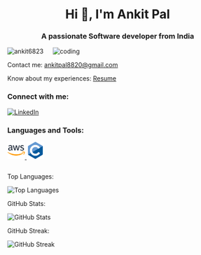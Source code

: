 <!DOCTYPE html>
<html>
<head>
    <title>Ankit Pal - Software Developer</title>
</head>
<body>

<h1 style="text-align: center;">Hi 👋, I'm Ankit Pal</h1>
<h3 style="text-align: center;">A passionate Software developer from India</h3>

<img style="float: right;" alt="coding" width="400" src="https://user-images.githubusercontent.com/55389276/140866485-8fb1c876-9a8f-4d6a-98dc-08c4981eaf70.gif">

<p style="text-align: left;">
    <img src="https://komarev.com/ghpvc/?username=ankit6823&label=Profile%20views&color=0e75b6&style=flat" alt="ankit6823">
</p>

<p>Contact me: <a href="mailto:ankitpal8820@gmail.com">ankitpal8820@gmail.com</a></p>

<p>Know about my experiences: <a href="https://drive.google.com/file/d/1_Q4a2iTGCy_fD9newOF19LQ1MHS6OVZ2/view">Resume</a></p>

<h3 style="text-align: left;">Connect with me:</h3>
<p style="text-align: left;">
    <a href="https://www.linkedin.com/in/ankit-pal-b07685154/" target="_blank">
        <img src="https://raw.githubusercontent.com/rahuldkjain/github-profile-readme-generator/master/src/images/icons/Social/linked-in-alt.svg" alt="LinkedIn" height="30" width="40">
    </a>
</p>

<h3 style="text-align: left;">Languages and Tools:</h3>
<p style="text-align: left;">
    <a href="https://aws.amazon.com" target="_blank" rel="noreferrer">
        <img src="https://raw.githubusercontent.com/devicons/devicon/master/icons/amazonwebservices/amazonwebservices-original-wordmark.svg" alt="AWS" width="40" height="40"/>
    </a>
    <a href="https://www.cprogramming.com/" target="_blank" rel="noreferrer">
        <img src="https://raw.githubusercontent.com/devicons/devicon/master/icons/c/c-original.svg" alt="C" width="40" height="40"/>
    </a>
    <!-- Add more language and tool icons here -->
</p>

<div style="clear: both;"></div>

<div>
    <p>Top Languages:</p>
    <img src="https://github-readme-stats.vercel.app/api/top-langs?username=ankit6823&show_icons=true&locale=en&layout=compact" alt="Top Languages">
</div>

<div>
    <p>GitHub Stats:</p>
    <img src="https://github-readme-stats.vercel.app/api?username=ankit6823&show_icons=true&locale=en" alt="GitHub Stats">
</div>

<div>
    <p>GitHub Streak:</p>
    <img src="https://github-readme-streak-stats.herokuapp.com/?user=ankit6823" alt="GitHub Streak">
</div>

</body>
</html>
